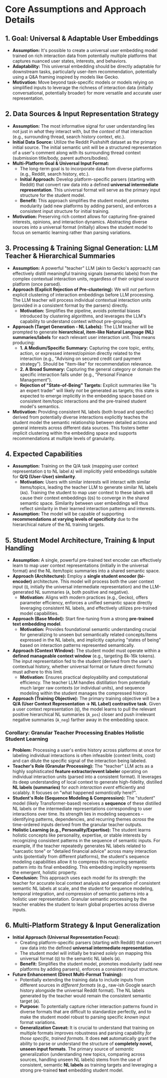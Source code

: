
# Core Assumptions and Approach Details

## 1. Goal: Universal & Adaptable User Embeddings

*   **Assumption:** It's possible to create a universal user embedding model trained on rich interaction data from potentially multiple platforms that captures nuanced user states, interests, and behaviors.
*   **Adaptability:** This universal embedding should be directly adaptable for downstream tasks, particularly user-item recommendation, potentially using a Q&A framing inspired by models like Gecko.
*   **Motivation:** Move beyond task-specific models or models relying on simplified inputs to leverage the richness of interaction data (initially conversational, potentially broader) for more versatile and accurate user representation.

## 2. Data Sources & Input Representation Strategy

*   **Assumption:** The most informative signal for user understanding lies not just in *what* they interact with, but the *context* of that interaction (e.g., surrounding thread, search history context, etc.).
*   **Initial Data Source:** Utilize the Reddit Pushshift dataset as the primary initial source. The initial semantic unit will be a structured representation of a user's comment along with its surrounding thread context (submission title/body, parent authors/bodies).
*   **Multi-Platform Goal & Universal Input Format:**
    *   The long-term goal is to incorporate data from diverse platforms (e.g., Reddit, search history, etc.).
    *   **Initial Approach:** Develop platform-specific parsers (starting with Reddit) that convert raw data into a defined **universal intermediate representation**. This universal format will serve as the primary input structure for the student model.
    *   **Benefit:** This approach simplifies the student model, promotes modularity (add new platforms by adding parsers), and enforces a consistent input structure for initial training.
*   **Motivation:** Preserving rich context allows for capturing fine-grained interests, opinions, and interaction dynamics. Abstracting diverse sources into a universal format (initially) allows the student model to focus on semantic learning rather than parsing variations.

## 3. Processing & Training Signal Generation: LLM Teacher & Hierarchical Summaries

*   **Assumption:** A powerful "teacher" LLM (akin to Gecko's approach) can effectively distill meaningful training signals (semantic labels) from the complex contextual interaction units, regardless of their original source platform (once parsed).
*   **Approach (Explicit Rejection of Pre-clustering):** We will *not* perform explicit clustering of interaction embeddings before LLM processing. The LLM teacher will process individual contextual interaction units (provided in a consistent format by the parsers) directly.
    *   **Motivation:** Simplifies the pipeline, avoids potential biases introduced by clustering algorithms, and leverages the LLM's capability to understand context without pre-grouping.
*   **Approach (Target Generation - NL Labels):** The LLM teacher will be prompted to generate **hierarchical, item-like Natural Language (NL) summaries/labels** for each relevant user interaction unit. This means producing:
    *   **1. A Medium/Specific Summary:** Capturing the core topic, entity, action, or expressed interest/opinion directly related to the interaction (e.g., "Advising on secured credit card payment strategy"). Should be "item-like" for recommendation relevance.
    *   **2. A Broad Summary:** Capturing the general category or domain the specific interaction falls under (e.g., "Personal Finance Management").
    *   **Rejection of "State-of-Being" Targets:** Explicit summaries like "Is an expert trader" will likely *not* be generated as targets; this state is expected to emerge implicitly in the embedding space based on consistent item/topic interactions and the pre-trained student model's semantics.
*   **Motivation:** Providing consistent NL labels (both broad and specific) derived from potentially diverse interactions explicitly teaches the student model the semantic relationship between detailed actions and general interests across different data sources. This fosters better implicit clustering within the embedding space and supports recommendations at multiple levels of granularity.

## 4. Expected Capabilities

*   **Assumption:** Training on the Q/A task (mapping user context representation `Q` to NL label `A`) will implicitly yield embeddings suitable for **Q/Q (User-User) similarity**.
    *   **Motivation:** Users with similar interests will interact with similar items/topics, leading the teacher LLM to generate similar NL labels (`A`s). Training the student to map user context to these labels will cause their context embeddings (`Q`s) to converge in the shared semantic space. Similarity between user embeddings will thus reflect similarity in their learned interaction patterns and interests.
*   **Assumption:** The model will be capable of supporting **recommendations at varying levels of specificity** due to the hierarchical nature of the NL training targets.

## 5. Student Model Architecture, Training & Input Handling

*   **Assumption:** A single, powerful pre-trained text encoder can effectively learn to map user context representations (initially in the universal format) and the NL item/topic summaries into a shared semantic space.
*   **Approach (Architecture):** Employ a **single student encoder (bi-encoder)** architecture. This model will process both the user context input (`Q`, initially the universal intermediate representation) and the LLM-generated NL summaries (`A`, both positive and negative).
    *   **Motivation:** Aligns with modern practices (e.g., Gecko), offers parameter efficiency, enforces a unified semantic space directly leveraging consistent NL labels, and effectively utilizes pre-trained model capabilities.
*   **Approach (Base Model):** Start fine-tuning from a strong **pre-trained text embedding model**.
    *   **Motivation:** Provides foundational semantic understanding crucial for generalizing to unseen but semantically related concepts/items expressed in the NL labels, and implicitly capturing "states of being" based on interaction patterns represented semantically.
*   **Approach (Context Window):** The student model must operate within a **defined manageable context window** (e.g., targeting 8k-16k tokens). The input representation fed to the student (derived from the user's contextual history, whether universal format or future direct formats) must adhere to this limit.
    *   **Motivation:** Ensures practical deployability and computational efficiency. The teacher LLM handles distillation from potentially much larger raw contexts (or individual units), and sequence modeling within the student manages the compressed history.
*   **Approach (Training Objective):** The primary training objective will be a **Q/A (User Context Representation -> NL Label) contrastive task**. Given a user context representation (`Q`), the model learns to pull the relevant positive hierarchical NL summaries (`A_pos`) closer and push irrelevant negative summaries (`A_neg`) farther away in the embedding space.

### Corollary: Granular Teacher Processing Enables Holistic Student Learning

*   **Problem:** Processing a user's entire history across platforms at once for labeling individual interactions is often infeasible (context limits, cost) and can dilute the specific signal of the interaction being labeled.
*   **Teacher's Role (Granular Processing):** The "teacher" LLM acts as a highly sophisticated **feature extractor/event labeler** operating on individual interaction units (parsed into a consistent format). It leverages its deep understanding of local context to generate high-fidelity, distilled **NL labels (summaries)** for *each interaction event* efficiently and scalably. It focuses on "what happened *semantically* here?".
*   **Student's Role (Sequence Modeling & Compression):** The "student" model (likely Transformer-based) receives a **sequence** of these distilled NL labels or the intermediate representations corresponding to user interactions over time. Its strength lies in modeling sequences – identifying patterns, dependencies, and recurring themes *across* the time-ordered inputs derived from the granular teacher outputs.
*   **Holistic Learning (e.g., Personality/Expertise):** The student learns holistic concepts like personality, expertise, or stable interests by recognizing consistent patterns in the sequence of semantic inputs. For example, if the teacher repeatedly generates NL labels related to "sarcastic tone" or "detailed financial advice" across many interaction units (potentially from different platforms), the student's sequence modeling capabilities allow it to compress this recurring semantic pattern into its final embedding. This embedding implicitly represents the emergent, holistic property.
*   **Conclusion:** This approach uses each model for its strength: the teacher for accurate local context analysis and generation of consistent semantic NL labels at scale, and the student for sequence modeling, temporal integration, and compression of semantic patterns into a holistic user representation. Granular semantic processing by the teacher enables the student to learn global properties across diverse inputs.

## 6. Multi-Platform Strategy & Input Generalization

*   **Initial Approach (Universal Representation Focus):**
    *   Creating platform-specific parsers (starting with Reddit) that convert raw data into the defined **universal intermediate representation**.
    *   The student model will initially be trained *solely* on mapping this universal format (`Q`) to the semantic NL labels (`A`).
    *   **Benefit:** Simplifies the student model, promotes modularity (add new platforms by adding parsers), enforces a consistent input structure.
*   **Future Enhancement (Direct Multi-Format Training):**
    *   Potentially extending the training data to include inputs from different sources in *different formats* (e.g., raw-ish Google search history alongside the universal Reddit format). The NL labels generated by the teacher would remain the consistent semantic target (`A`).
    *   **Purpose:** To potentially capture richer interaction patterns found in diverse formats that are difficult to standardize perfectly, and to make the student model robust to parsing specific *known* input format variations.
    *   **Generalization Caveat:** It is crucial to understand that training on multiple formats improves robustness and parsing capability *for those specific, trained formats*. It does **not** automatically grant the ability to parse or understand the structure of **completely novel, unseen input formats**. The primary source of *semantic* generalization (understanding new topics, comparing across sources, handling unseen NL labels) stems from the use of consistent, semantic **NL labels** as training targets and leveraging a strong pre-trained **text** embedding student model.